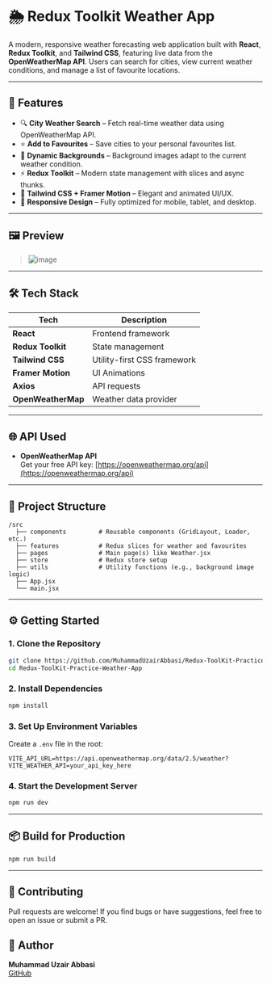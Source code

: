 # 🌦️ Redux Toolkit Weather App

A modern, responsive weather forecasting web application built with **React**, **Redux Toolkit**, and **Tailwind CSS**, featuring live data from the **OpenWeatherMap API**. Users can search for cities, view current weather conditions, and manage a list of favourite locations.

---

## 🚀 Features

- 🔍 **City Weather Search** – Fetch real-time weather data using OpenWeatherMap API.
- ⭐ **Add to Favourites** – Save cities to your personal favourites list.
- 🎨 **Dynamic Backgrounds** – Background images adapt to the current weather condition.
- ⚡ **Redux Toolkit** – Modern state management with slices and async thunks.
- 💅 **Tailwind CSS + Framer Motion** – Elegant and animated UI/UX.
- 📱 **Responsive Design** – Fully optimized for mobile, tablet, and desktop.

---

## 🖼️ Preview

> ![image](https://github.com/user-attachments/assets/1c6fbc93-6c9c-4114-bf62-87185291d932)


---

## 🛠️ Tech Stack

| Tech               | Description                          |
|--------------------|--------------------------------------|
| **React**          | Frontend framework                   |
| **Redux Toolkit**  | State management                     |
| **Tailwind CSS**   | Utility-first CSS framework          |
| **Framer Motion**  | UI Animations                        |
| **Axios**          | API requests                         |
| **OpenWeatherMap** | Weather data provider                |

---

## 🌐 API Used

- **OpenWeatherMap API**  
  Get your free API key: [https://openweathermap.org/api](https://openweathermap.org/api)

---

## 📁 Project Structure

```
/src
  ├── components         # Reusable components (GridLayout, Loader, etc.)
  ├── features           # Redux slices for weather and favourites
  ├── pages              # Main page(s) like Weather.jsx
  ├── store              # Redux store setup
  ├── utils              # Utility functions (e.g., background image logic)
  ├── App.jsx
  └── main.jsx
```

---

## ⚙️ Getting Started

### 1. Clone the Repository

```bash
git clone https://github.com/MuhammadUzairAbbasi/Redux-ToolKit-Practice-Weather-App.git
cd Redux-ToolKit-Practice-Weather-App
```

### 2. Install Dependencies

```bash
npm install
```

### 3. Set Up Environment Variables

Create a `.env` file in the root:

```env
VITE_API_URL=https://api.openweathermap.org/data/2.5/weather?
VITE_WEATHER_API=your_api_key_here
```

### 4. Start the Development Server

```bash
npm run dev
```

---

## 📦 Build for Production

```bash
npm run build
```

---

## 🤝 Contributing

Pull requests are welcome! If you find bugs or have suggestions, feel free to open an issue or submit a PR.

## 🙌 Author

**Muhammad Uzair Abbasi**  
[GitHub](https://github.com/MuhammadUzairAbbasi)

